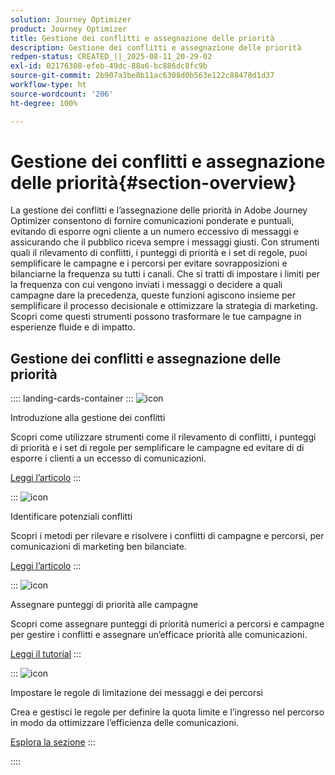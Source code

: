 ```yaml
---
solution: Journey Optimizer
product: Journey Optimizer
title: Gestione dei conflitti e assegnazione delle priorità
description: Gestione dei conflitti e assegnazione delle priorità
redpen-status: CREATED_||_2025-08-11_20-29-02
exl-id: 02176308-efeb-49dc-88a6-bc886dc8fc9b
source-git-commit: 2b907a3be8b11ac6308d0b563e122c88478d1d37
workflow-type: ht
source-wordcount: '206'
ht-degree: 100%

---
```


# Gestione dei conflitti e assegnazione delle priorità{#section-overview}

La gestione dei conflitti e l’assegnazione delle priorità in Adobe Journey Optimizer consentono di fornire comunicazioni ponderate e puntuali, evitando di esporre ogni cliente a un numero eccessivo di messaggi e assicurando che il pubblico riceva sempre i messaggi giusti. Con strumenti quali il rilevamento di conflitti, i punteggi di priorità e i set di regole, puoi semplificare le campagne e i percorsi per evitare sovrapposizioni e bilanciarne la frequenza su tutti i canali. Che si tratti di impostare i limiti per la frequenza con cui vengono inviati i messaggi o decidere a quali campagne dare la precedenza, queste funzioni agiscono insieme per semplificare il processo decisionale e ottimizzare la strategia di marketing. Scopri come questi strumenti possono trasformare le tue campagne in esperienze fluide e di impatto.

## Gestione dei conflitti e assegnazione delle priorità

:::: landing-cards-container
:::
![icon](https://cdn.experienceleague.adobe.com/icons/circle-play.svg?lang=it)

Introduzione alla gestione dei conflitti

Scopri come utilizzare strumenti come il rilevamento di conflitti, i punteggi di priorità e i set di regole per semplificare le campagne ed evitare di di esporre i clienti a un eccesso di comunicazioni.

[Leggi l’articolo](../using/conflict-prioritization/gs-conflict-prioritization.md)
:::

:::
![icon](https://cdn.experienceleague.adobe.com/icons/list-check.svg?lang=it)

Identificare potenziali conflitti

Scopri i metodi per rilevare e risolvere i conflitti di campagne e percorsi, per comunicazioni di marketing ben bilanciate.

[Leggi l’articolo](../using/conflict-prioritization/conflicts.md)
:::

:::
![icon](https://cdn.experienceleague.adobe.com/icons/bullseye.svg?lang=it)

Assegnare punteggi di priorità alle campagne

Scopri come assegnare punteggi di priorità numerici a percorsi e campagne per gestire i conflitti e assegnare un’efficace priorità alle comunicazioni.

[Leggi il tutorial](../using/conflict-prioritization/priority-scores.md)
:::

:::
![icon](https://cdn.experienceleague.adobe.com/icons/gear.svg?lang=it)

Impostare le regole di limitazione dei messaggi e dei percorsi

Crea e gestisci le regole per definire la quota limite e l’ingresso nel percorso in modo da ottimizzare l’efficienza delle comunicazioni.

[Esplora la sezione](capping-rules-landing-page.md)
:::

::::
